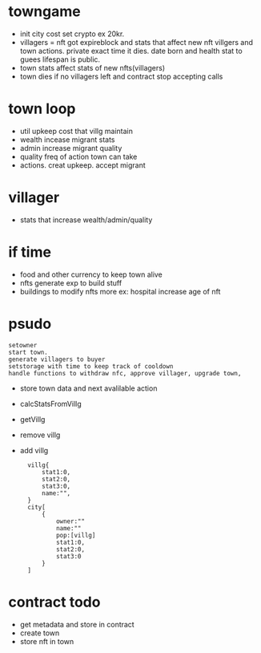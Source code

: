 

# towngame
- init city cost set crypto ex 20kr.
- villagers = nft got expireblock and stats that affect new nft villgers and town actions. private exact time it dies. date born and health stat to guees lifespan is public.
- town stats affect stats of new nfts(villagers)
- town dies if no villagers left and contract stop accepting calls

# town loop
- util upkeep cost that villg maintain
- wealth incease migrant stats
- admin increase migrant quality
- quality freq of action town can take
- actions. creat upkeep. accept migrant

# villager
- stats that increase wealth/admin/quality

# if time
- food and other currency to keep town alive
- nfts generate exp to build stuff
- buildings to modify nfts more ex: hospital increase age of nft

# psudo
    setowner
    start town.
    generate villagers to buyer
    setstorage with time to keep track of cooldown
    handle functions to withdraw nfc, approve villager, upgrade town,

- store town data and next avalilable action
- calcStatsFromVillg
- getVillg
- remove villg
- add villg

        villg{
            stat1:0,
            stat2:0,
            stat3:0,
            name:"",
        }
        city[
            {
                owner:""
                name:""
                pop:[villg]
                stat1:0,
                stat2:0,
                stat3:0
            }
        ]
# contract todo

- get metadata and store in contract
- create town
- store nft in town
